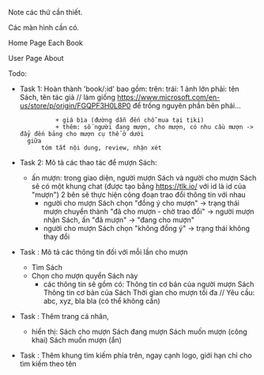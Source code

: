 Note các thứ cần thiết.

Các màn hình cần có.

Home Page
Each Book

User Page
About

Todo: 
+ Task 1: Hoàn thành 'book/:id'
    bao gồm: 
        trên:
            trái: 1 ảnh lớn
            phải: tên Sách, tên tác giả
                // làm giống https://www.microsoft.com/en-us/store/p/origin/FGQPF3H0L8P0
                để trống nguyên phần bên phải...

                + giá bìa (đường dẫn đến chỗ mua tại tiki)
                + thêm: số người đang mượn, cho mượn, có nhu cầu mượn -> đẩy đến bảng cho mượn cụ thể ở dưới
        giữa
            tóm tắt nội dung, review, nhận xét
+ Task 2: Mô tả các thao tác để mượn Sách:
    + ấn mượn: trong giao diện, người mượn Sách và người cho mượn Sách sẽ có một khung chat (được tạo bằng https://tlk.io/ với id là id của "mượn") 2 bên sẽ thực hiện công đoạn trao đổi thông tin với nhau
        + người cho mượn Sách chọn "đồng ý cho mượn"
            -> trạng thái mượn chuyển thành "đã cho mượn - chờ trao đổi"
            -> người mượn nhận Sách, ấn "đã mượn" -> "đang cho mượn"
        + người cho mượn Sách chọn "không đồng ý" -> trạng thái không thay đổi

+ Task  : Mô tả các thông tin đối với mỗi lần cho mượn
    + Tìm Sách
    + Chọn cho mượn quyển Sách này
        + các thông tin sẽ gồm có:
            Thông tin cơ bản của người mượn Sách
            Thông tin cơ bản của Sách
            Thời gian cho mượn tối đa
            // Yêu cầu: abc, xyz, bla bla (có thể không cần)

+ Task  : Thêm trang cá nhân,
    + hiển thị:
        Sách cho mượn
        Sách đang mượn
        Sách muốn mượn (công khai)
        Sách muốn mượn (ẩn)

+ Task  : Thêm khung tìm kiếm phía trên, ngay cạnh logo, giới hạn chỉ cho tìm kiếm theo tên
